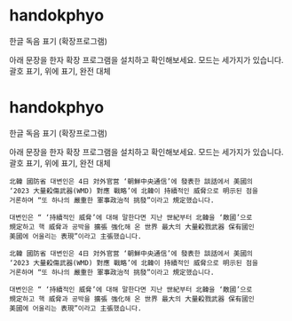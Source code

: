 # handokphyo
한글 독음 표기 (확장프로그램)

아래 문장을 한자 확장 프로그램을 설치하고 확인해보세요.
모드는 세가지가 있습니다. 괄호 표기, 위에 표기, 완전 대체
# handokphyo
한글 독음 표기 (확장프로그램)

아래 문장을 한자 확장 프로그램을 설치하고 확인해보세요.
모드는 세가지가 있습니다. 괄호 표기, 위에 표기, 완전 대체

```
北韓 國防省 대변인은 4日 対外官営 ‘朝鮮中央通信’에 發表한 談話에서 美國의 
‘2023 大量殺傷武器(WMD) 對應 戰略’에 北韓이 持續적인 威脅으로 明示된 점을 
거론하며 “또 하나의 嚴重한 軍事政治적 挑發”이라고 規定했습니다.

대변인은 “ ‘持續적인 威脅’에 대해 말한다면 지난 世紀부터 北韓을 ‘敵國’으로
規定하고 핵 威脅과 공박을 擴張 強化해 온 世界 最大의 大量殺戮武器 保有國인 
美國에 어울리는 表現”이라고 主張했습니다.
```
```
北韓 國防省 대변인은 4日 対外官営 ‘朝鮮中央通信’에 發表한 談話에서 美國의 
‘2023 大量殺傷武器(WMD) 對應 戰略’에 北韓이 持續적인 威脅으로 明示된 점을 
거론하며 “또 하나의 嚴重한 軍事政治적 挑發”이라고 規定했습니다.

대변인은 “ ‘持續적인 威脅’에 대해 말한다면 지난 世紀부터 北韓을 ‘敵國’으로
規定하고 핵 威脅과 공박을 擴張 強化해 온 世界 最大의 大量殺戮武器 保有國인 
美國에 어울리는 表現”이라고 主張했습니다.
```